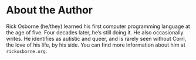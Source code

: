 # About the Author

Rick Osborne (he/they) learned his first computer programming language at the age of five.
Four decades later, he’s still doing it.
He also occasionally writes.
He identifies as autistic and queer, and is rarely seen without Corri, the love of his life, by his side.
You can find more information about him at `rickosborne.org`.
